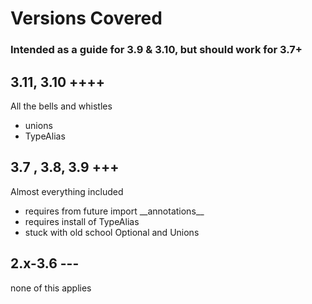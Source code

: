 # Versions Covered
### Intended as a guide for 3.9 & 3.10, but should work for 3.7+

## 3.11, 3.10 ++++
All the bells and whistles
- unions 
- TypeAlias
## 3.7 , 3.8, 3.9 +++
Almost everything included 
- requires from future import __annotations\_\_
- requires install of TypeAlias
- stuck with old school Optional and Unions

## 2.x-3.6 ---
none of this applies


